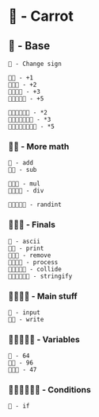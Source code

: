 # 🥕 - Carrot

## 🥕 - Base

    🥕 - Change sign

    🥕🥕 - +1
    🥕🥕🥕 - +2
    🥕🥕🥕🥕 - +3
    🥕🥕🥕🥕🥕 - +5

    🥕🥕🥕🥕🥕🥕 - *2
    🥕🥕🥕🥕🥕🥕🥕 - *3
    🥕🥕🥕🥕🥕🥕🥕🥕 - *5

### 🥕🥕 - More math

    🥕 - add
    🥕🥕 - sub

    🥕🥕🥕 - mul
    🥕🥕🥕🥕 - div

    🥕🥕🥕🥕🥕 - randint

### 🥕🥕🥕 - Finals

    🥕 - ascii
    🥕🥕 - print
    🥕🥕🥕 - remove
    🥕🥕🥕🥕 - process
    🥕🥕🥕🥕🥕 - collide
    🥕🥕🥕🥕🥕🥕 - stringify

### 🥕🥕🥕🥕 - Main stuff

    🥕 - input
    🥕🥕 - write

### 🥕🥕🥕🥕🥕 - Variables

    🥕 - 64
    🥕🥕 - 96
    🥕🥕🥕 - 47

### 🥕🥕🥕🥕🥕🥕 - Conditions

    🥕 - if
    
